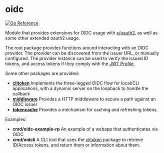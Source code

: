 # oidc

[![Go Reference](https://pkg.go.dev/badge/github.com/lstoll/oidc.svg)](https://pkg.go.dev/github.com/lstoll/oidc)

Module that provides extensions for OIDC usage with [x/oauth2](https://pkg.go.dev/golang.org/x/oauth2), as well as some other extended oauth2 usage.

The root package provides functions around interacting with an OIDC provider. The provider can be discovered from the issuer URL, or manually configured. The provider instance can be used to verify the issued ID tokens, and access tokens if they comply with the [JWT Profile](https://datatracker.ietf.org/doc/html/rfc9068).

Some other packages are provided:
* [**clitoken**](https://pkg.go.dev/github.com/lstoll/oidc/clitoken) Implements the three-legged OIDC flow for local/CLI applications, with a dynamic server on the loopback to handle the callback
* [**middleware**](https://pkg.go.dev/github.com/lstoll/oidc/middleware) Provides a HTTP middleware to secure a path against an OIDC issuer
* [**tokencache**](https://pkg.go.dev/github.com/lstoll/oidc/tokencache) Provides a mechanism for caching and refreshing tokens.

Examples:
* **cmd/oidc-example-rp** An example of a webapp that authenticates via OIDC
* **cmd/oidcli** A CLI tool that uses the [clitoken](https://pkg.go.dev/github.com/lstoll/oidc/clitoken) package to retrieve ID/Access tokens, and return them or information about them.
